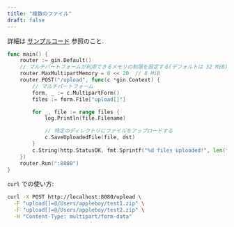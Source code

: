 ```yaml
---
title: "複数のファイル"
draft: false
---
```


詳細は [サンプルコード](https://github.com/gin-gonic/examples/tree/master/upload-file/multiple) 参照のこと.

```go
func main() {
	router := gin.Default()
	// マルチパートフォームが利用できるメモリの制限を設定する(デフォルトは 32 MiB)
	router.MaxMultipartMemory = 8 << 20  // 8 MiB
	router.POST("/upload", func(c *gin.Context) {
		// マルチパートフォーム
		form, _ := c.MultipartForm()
		files := form.File["upload[]"]

		for _, file := range files {
			log.Println(file.Filename)

			// 特定のディレクトリにファイルをアップロードする
			c.SaveUploadedFile(file, dst)
		}
		c.String(http.StatusOK, fmt.Sprintf("%d files uploaded!", len(files)))
	})
	router.Run(":8080")
}
```

`curl` での使い方:

```sh
curl -X POST http://localhost:8080/upload \
  -F "upload[]=@/Users/appleboy/test1.zip" \
  -F "upload[]=@/Users/appleboy/test2.zip" \
  -H "Content-Type: multipart/form-data"
```
